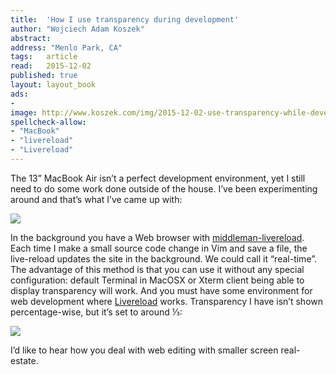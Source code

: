 ```yaml
---
title:	'How I use transparency during development'
author: "Wojciech Adam Koszek"
abstract:
address: "Menlo Park, CA"
tags:	article
read:	2015-12-02
published: true
layout:	layout_book
ads:
- 
image: http://www.koszek.com/img/2015-12-02-use-transparency-while-development/image01.png
spellcheck-allow:
- "MacBook"
- "livereload"
- "Livereload"
---
```




The 13” MacBook Air isn’t a perfect development environment, yet I still
need to do some work done outside of the house. I’ve been experimenting
around and that’s what I’ve came up with:

![](2015-12-02-use-transparency-while-development/image01.png)

In the background you have a Web browser with
[middleman-livereload](https://github.com/middleman/middleman-livereload).
Each time I make a small source code change in Vim and save a file, the
live-reload updates the site in the background. We could call it
“real-time”. The advantage of this method is that you can use it without
any special configuration: default Terminal in MacOSX or Xterm client
being able to display transparency will work. And you must have some
environment for web development where
[Livereload](http://livereload.com/) works. Transparency I have isn’t
shown percentage-wise, but it’s set to around ⅓:

![](2015-12-02-use-transparency-while-development/image03.png)

I’d like to hear how you deal with web editing with smaller screen
real-estate.
